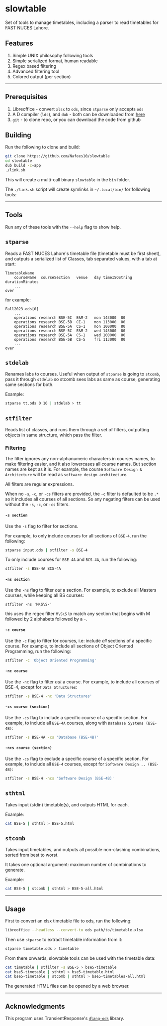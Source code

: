 # slowtable
Set of tools to manage timetables, including a parser to read timetables for
FAST NUCES Lahore.

## Features

1. Simple UNIX philosophy following tools
1. Simple serialized format, human readable
1. Regex based filtering
1. Advanced filtering tool
1. Colored output (per section)

---

## Prerequisites

1. Libreoffice - convert `xlsx` to `ods`, since `stparse` only accepts `ods`
1. A D compiler (`ldc`), and `dub` - both can be downloaded from
[here](https://dlang.org/download.html#dmd)
1. `git` - to clone repo, or you can download the code from github

## Building

Run the following to clone and build:

```bash
git clone https://github.com/Nafees10/slowtable
cd slowtable
dub build -c=app
./link.sh
```

This will create a multi-call binary `slowtable` in the `bin` folder.

The `./link.sh` script will create symlinks in `~/.local/bin/` for following
tools:

---

## Tools

Run any of these tools with the `--help` flag to show help.

## `stparse`

Reads a FAST NUCES Lahore's timetable file (timetable must be first sheet), and
outputs a serialized list of Classes, tab separated values, with a tab at start:

```
TimetableName
	courseName	courseSection	venue	day	timeISOString	durationMinutes
	...
over
```

for example:

```
Fall2023.ods[0]
	...
	operations research	BSE-5C	E&M-2	mon	143000	80
	operations research	BSE-5B	CE-1	mon	113000	80
	operations research	BSE-5A	CS-1	mon	100000	80
	operations research	BSE-5C	E&M-2	wed	143000	80
	operations research	BSE-5A	CS-1	wed	100000	80
	operations research	BSE-5B	CS-5	fri	113000	80
	...
over
```

## `stdelab`

Renames labs to courses. Useful when output of `stparse` is going to `stcomb`,
pass it through `stdelab` so stcomb sees labs as same as course, generating
same sections for both.

Example:

```bash
stparse tt.ods 0 10 | stdelab > tt
```

## `stfilter`

Reads list of classes, and runs them through a set of filters, outputting
objects in same structure, which pass the filter.

### Filtering

The filter ignores any non-alphanumeric characters in courses names, to make
filtering easier, and it also lowercases all course names. But section names are
kept as it is.
For example, the course `Software Design & Architecture` will be read as
`software design architecture`.

All filters are regular expressions.

When no `-s`, `-c`, or `-cs` filters are provided, the `-c` filter is defaulted
to be `.*` so it includes all courses of all sections. So any negating filters
can be used without the `-s`, `-c`, or `-cs` filters.

#### `-s section`

Use the `-s` flag to filter for sections.

For example, to only include courses for all sections of `BSE-4`, run the
following:

```bash
stparse input.ods | stfilter -s BSE-4
```

To only include courses for `BSE-4A` and `BCS-4A`, run the following:

```bash
stfilter -s BSE-4A BCS-4A
```

#### `-ns section`

Use the `-ns` flag to filter _out_ a section.
For example, to exclude all Masters courses, while keeping all BS courses:

```
stfilter -ns 'M\S\S-'
```

this uses the regex filter `M\S\S` to match any section that begins with M
followed by 2 alphabets followed by a `-`.

#### `-c course`

Use the `-c` flag to filter for courses, i.e: include _all_ sections of a
specific course.
For example, to include all sections of Object Oriented Programming, run the
following:

```bash
stfilter -c 'Object Oriented Programming'
```

#### `-nc course`

Use the `-nc` flag to filter _out_ a course.
For example, to include all courses of BSE-4, except for `Data Structures`:
```bash
stfilter -s BSE-4 -nc 'Data Structures'
```

#### `-cs course (section)`

Use the `-cs` flag to include a specific course of a specific section.
For example, to include all `BSE-4A` courses, along with
`Database Systems (BSE-4B)`:
```bash
stfilter -s BSE-4A -cs 'Database (BSE-4B)'
```

#### `-ncs course (section)`

Use the `-cs` flag to exclude a specific course of a specific section.
For example, to include all `BSE-4` courses, except for
`Software Design .. (BSE-4B)`:
```bash
stfilter -s BSE-4 -ncs 'Software Design (BSE-4B)'
```

## `sthtml`

Takes input (stdin) timetable(s), and outputs HTML for each.

Example:

```bash
cat BSE-5 | sthtml > BSE-5.html
```

## `stcomb`

Takes input timetables, and outputs all possible non-clashing combinations,
sorted from best to worst.

It takes one optional argument: maximum number of combinations to generate.

Example:

```bash
cat BSE-5 | stcomb | sthtml > BSE-5-all.html
```

---

## Usage

First to convert an xlsx timetable file to ods, run the following:

```bash
libreoffice --headless --convert-to ods path/to/timetable.xlsx
```

Then use `stparse` to extract timetable information from it:

```bash
stparse timetable.ods > timetable
```

From there onwards, slowtable tools can be used with the timetable data:

```bash
cat timetable | stfilter -s BSE-5 > bse5-timetable
cat bse5-timetable | sthtml > bse5-timetable.html
cat bse5-timetable | stcomb | sthtml > bse5-timetables-all.html
```

The generated HTML files can be opened by a web browser.

---

## Acknowledgments
This program uses TransientResponse's
[`dlang-ods`](https://github.com/TransientResponse/dlang-ods) library.
